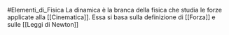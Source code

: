 #Elementi_di_Fisica 
La dinamica è la branca della fisica che studia le forze applicate alla [[Cinematica]].
Essa si basa sulla definizione di [[Forza]] e sulle [[Leggi di Newton]]

